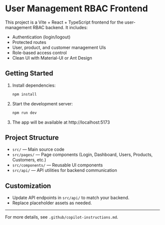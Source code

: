 # User Management RBAC Frontend

This project is a Vite + React + TypeScript frontend for the user-management RBAC backend. It includes:
- Authentication (login/logout)
- Protected routes
- User, product, and customer management UIs
- Role-based access control
- Clean UI with Material-UI or Ant Design

## Getting Started

1. Install dependencies:
   ```bash
   npm install
   ```
2. Start the development server:
   ```bash
   npm run dev
   ```
3. The app will be available at http://localhost:5173

## Project Structure
- `src/` — Main source code
- `src/pages/` — Page components (Login, Dashboard, Users, Products, Customers, etc.)
- `src/components/` — Reusable UI components
- `src/api/` — API utilities for backend communication

## Customization
- Update API endpoints in `src/api/` to match your backend.
- Replace placeholder assets as needed.

---

For more details, see `.github/copilot-instructions.md`.
